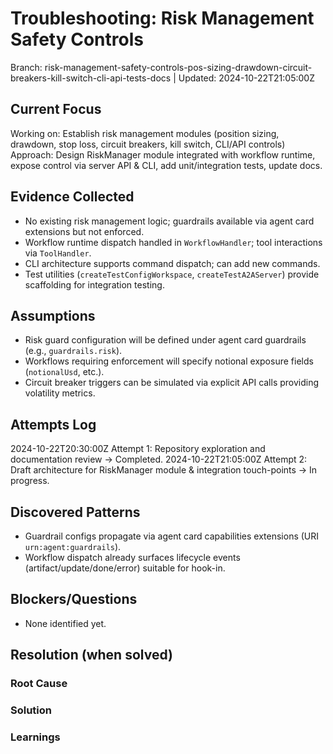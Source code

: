 # Troubleshooting: Risk Management Safety Controls

Branch: risk-management-safety-controls-pos-sizing-drawdown-circuit-breakers-kill-switch-cli-api-tests-docs | Updated: 2024-10-22T21:05:00Z

## Current Focus

Working on: Establish risk management modules (position sizing, drawdown, stop loss, circuit breakers, kill switch, CLI/API controls)
Approach: Design RiskManager module integrated with workflow runtime, expose control via server API & CLI, add unit/integration tests, update docs.

## Evidence Collected

- No existing risk management logic; guardrails available via agent card extensions but not enforced.
- Workflow runtime dispatch handled in `WorkflowHandler`; tool interactions via `ToolHandler`.
- CLI architecture supports command dispatch; can add new commands.
- Test utilities (`createTestConfigWorkspace`, `createTestA2AServer`) provide scaffolding for integration testing.

## Assumptions

- Risk guard configuration will be defined under agent card guardrails (e.g., `guardrails.risk`).
- Workflows requiring enforcement will specify notional exposure fields (`notionalUsd`, etc.).
- Circuit breaker triggers can be simulated via explicit API calls providing volatility metrics.

## Attempts Log

2024-10-22T20:30:00Z Attempt 1: Repository exploration and documentation review → Completed.
2024-10-22T21:05:00Z Attempt 2: Draft architecture for RiskManager module & integration touch-points → In progress.

## Discovered Patterns

- Guardrail configs propagate via agent card capabilities extensions (URI `urn:agent:guardrails`).
- Workflow dispatch already surfaces lifecycle events (artifact/update/done/error) suitable for hook-in.

## Blockers/Questions

- None identified yet.

## Resolution (when solved)

### Root Cause

### Solution

### Learnings
